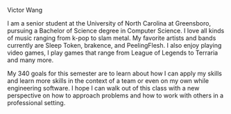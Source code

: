 Victor Wang

I am a senior student at the University of North Carolina at Greensboro, pursuing a Bachelor of Science degree in Computer Science. I love all kinds of music ranging from k-pop
to slam metal. My favorite artists and bands currently are Sleep Token, brakence, and PeelingFlesh. I also enjoy playing video games, I play games that range from League of
Legends to Terraria and many more.

My 340 goals for this semester are to learn about how I can apply my skills and learn more skills in the context of a team or even on my own while engineering software.
I hope I can walk out of this class with a new perspective on how to approach problems and how to work with others in a professional setting.
